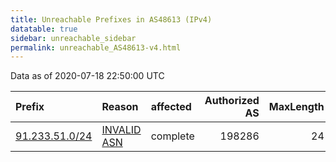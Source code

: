 ```yaml
---
title: Unreachable Prefixes in AS48613 (IPv4)
datatable: true
sidebar: unreachable_sidebar
permalink: unreachable_AS48613-v4.html
---
```


Data as of 2020-07-18 22:50:00 UTC


<div class="datatable-begin"></div>

| Prefix                                                 | Reason                                                                                                | affected   |   Authorized AS |   MaxLength | Anchor                                         |   unreachable /24s |
|:-------------------------------------------------------|:------------------------------------------------------------------------------------------------------|:-----------|----------------:|------------:|:-----------------------------------------------|-------------------:|
| [91.233.51.0/24](https://stat.ripe.net/91.233.51.0/24) | [INVALID ASN](https://rpki-validator.ripe.net/announcement-preview?asn=AS48613&prefix=91.233.51.0/24) | complete   |          198286 |          24 | [RIPE](unreachable_RIPE_NCC_RPKI_Root-v4.html) |                  1 |

<div class="datatable-end"></div>
